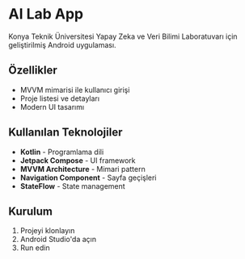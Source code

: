 # AI Lab App

Konya Teknik Üniversitesi Yapay Zeka ve Veri Bilimi Laboratuvarı için geliştirilmiş Android uygulaması.

## Özellikler
- MVVM mimarisi ile kullanıcı girişi
- Proje listesi ve detayları
- Modern UI tasarımı

## Kullanılan Teknolojiler
- **Kotlin** - Programlama dili
- **Jetpack Compose** - UI framework
- **MVVM Architecture** - Mimari pattern
- **Navigation Component** - Sayfa geçişleri
- **StateFlow** - State management

## Kurulum
1. Projeyi klonlayın
2. Android Studio'da açın
3. Run edin
